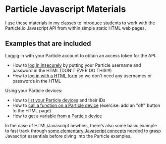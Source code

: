 # Particle Javascript Materials

I use these materials in my classes to introduce students to work with the Particle.io Javascript API from within simple static HTML web pages.

## Examples that are included

Loggig in with your Particle account to obtain an access token for the API:

* How to [log in insecurely](login_insecure) by putting your Particle username and password in the HTML (DON'T EVER DO THIS!!!)
* How to [log in with a HTML form](login_with_form) so we don't need any usernames or passwords in the HTML

Using your Particle devices:

* How to [list your Particle devices](list_devices) and their IDs
* How to [call a function on a Particle device](call_function) (exercise: add an "off" button to the HTML page)
* How to [get a variable from a Particle device](get_variable)

In the case of HTML/Javascript newbies, there's also some basic example to fast track through [some elementary Javascript concepts](hello_javascript) needed to grasp Javascript essentials before diving into the Particle examples.
